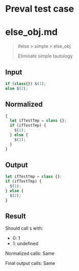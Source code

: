 # Preval test case

# else_obj.md

> ifelse > simple > else_obj
>
> Eliminate simple tautology

## Input

`````js filename=intro
if (class{}) $(1);
else $(2);
`````

## Normalized

`````js filename=intro
{
  let ifTestTmp = class {};
  if (ifTestTmp) {
    $(1);
  } else {
    $(2);
  }
}
`````

## Output

`````js filename=intro
let ifTestTmp = class {};
if (ifTestTmp) {
  $(1);
} else {
  $(2);
}
`````

## Result

Should call `$` with:
 - 0: 1
 - 1: undefined

Normalized calls: Same

Final output calls: Same
